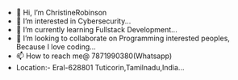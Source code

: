 - 👋 Hi, I’m ChristineRobinson
- 👀 I’m interested in Cybersecurity...
- 🌱 I’m currently learning Fullstack Development...
- 💞️ I’m looking to collaborate on Programming interested peoples, Because I love coding...
- 📫 How to reach me@ 7871990380(Whatsapp) 
- Location:-
    Eral-628801
    Tuticorin,Tamilnadu,India...

<!---
ChristineRobinson-532/ChristineRobinson-532 is a ✨ special ✨ repository because its `README.md` (this file) appears on your GitHub profile.
You can click the Preview link to take a look at your changes.
--->
